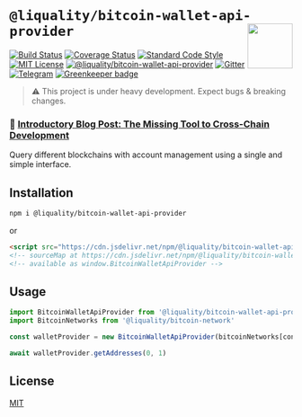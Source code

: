 # `@liquality/bitcoin-wallet-api-provider` <img align="right" src="https://raw.githubusercontent.com/liquality/chainabstractionlayer/master/liquality-logo.png" height="80px" />

[![Build Status](https://travis-ci.com/liquality/chainabstractionlayer.svg?branch=master)](https://travis-ci.com/liquality/chainabstractionlayer)
[![Coverage Status](https://coveralls.io/repos/github/liquality/chainabstractionlayer/badge.svg?branch=master)](https://coveralls.io/github/liquality/chainabstractionlayer?branch=master)
[![Standard Code Style](https://img.shields.io/badge/codestyle-standard-brightgreen.svg)](https://github.com/standard/standard)
[![MIT License](https://img.shields.io/badge/license-MIT-brightgreen.svg)](../../LICENSE.md)
[![@liquality/bitcoin-wallet-api-provider](https://img.shields.io/npm/dt/@liquality/bitcoin-wallet-api-provider.svg)](https://npmjs.com/package/@liquality/bitcoin-wallet-api-provider)
[![Gitter](https://img.shields.io/gitter/room/liquality/Lobby.svg)](https://gitter.im/liquality/Lobby?source=orgpage)
[![Telegram](https://img.shields.io/badge/chat-on%20telegram-blue.svg)](https://t.me/Liquality) [![Greenkeeper badge](https://badges.greenkeeper.io/liquality/chainabstractionlayer.svg)](https://greenkeeper.io/)

> :warning: This project is under heavy development. Expect bugs & breaking changes.

### :pencil: [Introductory Blog Post: The Missing Tool to Cross-Chain Development](https://medium.com/liquality/the-missing-tool-to-cross-chain-development-2ebfe898efa1)

Query different blockchains with account management using a single and simple interface.

## Installation

```bash
npm i @liquality/bitcoin-wallet-api-provider
```

or

```html
<script src="https://cdn.jsdelivr.net/npm/@liquality/bitcoin-wallet-api-provider@0.2.3/dist/bitcoin-wallet-api-provider.min.js"></script>
<!-- sourceMap at https://cdn.jsdelivr.net/npm/@liquality/bitcoin-wallet-api-provider@0.2.3/dist/bitcoin-wallet-api-provider.min.js.map -->
<!-- available as window.BitcoinWalletApiProvider -->
```

## Usage

```js
import BitcoinWalletApiProvider from '@liquality/bitcoin-wallet-api-provider'
import BitcoinNetworks from '@liquality/bitcoin-network'

const walletProvider = new BitcoinWalletApiProvider(bitcoinNetworks[config.bitcoin.network], 'bech32')

await walletProvider.getAddresses(0, 1)
```

## License

[MIT](../../LICENSE.md)
